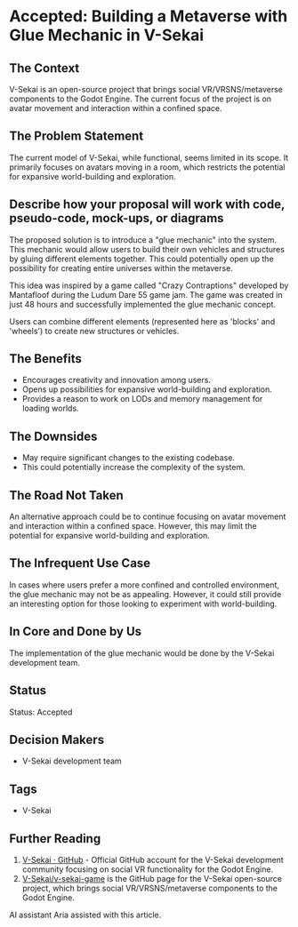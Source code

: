 # Accepted: Building a Metaverse with Glue Mechanic in V-Sekai

## The Context

V-Sekai is an open-source project that brings social VR/VRSNS/metaverse components to the Godot Engine. The current focus of the project is on avatar movement and interaction within a confined space.

## The Problem Statement

The current model of V-Sekai, while functional, seems limited in its scope. It primarily focuses on avatars moving in a room, which restricts the potential for expansive world-building and exploration.

## Describe how your proposal will work with code, pseudo-code, mock-ups, or diagrams

The proposed solution is to introduce a "glue mechanic" into the system. This mechanic would allow users to build their own vehicles and structures by gluing different elements together. This could potentially open up the possibility for creating entire universes within the metaverse.

This idea was inspired by a game called "Crazy Contraptions" developed by Mantafloof during the Ludum Dare 55 game jam. The game was created in just 48 hours and successfully implemented the glue mechanic concept.

Users can combine different elements (represented here as 'blocks' and 'wheels') to create new structures or vehicles.

## The Benefits

- Encourages creativity and innovation among users.
- Opens up possibilities for expansive world-building and exploration.
- Provides a reason to work on LODs and memory management for loading worlds.

## The Downsides

- May require significant changes to the existing codebase.
- This could potentially increase the complexity of the system.

## The Road Not Taken

An alternative approach could be to continue focusing on avatar movement and interaction within a confined space. However, this may limit the potential for expansive world-building and exploration.

## The Infrequent Use Case

In cases where users prefer a more confined and controlled environment, the glue mechanic may not be as appealing. However, it could still provide an interesting option for those looking to experiment with world-building.

## In Core and Done by Us

The implementation of the glue mechanic would be done by the V-Sekai development team.

## Status

Status: Accepted

## Decision Makers

- V-Sekai development team

## Tags

- V-Sekai

## Further Reading

1. [V-Sekai · GitHub](https://github.com/v-sekai) - Official GitHub account for the V-Sekai development community focusing on social VR functionality for the Godot Engine.
2. [V-Sekai/v-sekai-game](https://github.com/v-sekai/v-sekai-game) is the GitHub page for the V-Sekai open-source project, which brings social VR/VRSNS/metaverse components to the Godot Engine.

AI assistant Aria assisted with this article.

